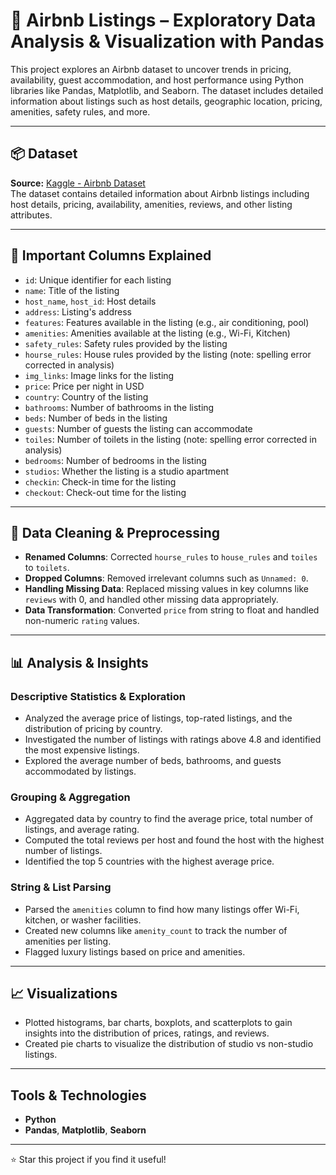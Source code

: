 # 🏡 Airbnb Listings – Exploratory Data Analysis & Visualization with Pandas

This project explores an Airbnb dataset to uncover trends in pricing, availability, guest accommodation, and host performance using Python libraries like Pandas, Matplotlib, and Seaborn. The dataset includes detailed information about listings such as host details, geographic location, pricing, amenities, safety rules, and more.

---

## 📦 Dataset

**Source:** [Kaggle - Airbnb Dataset](https://www.kaggle.com/datasets/ashishjangra27/airbnb-dataset)  
The dataset contains detailed information about Airbnb listings including host details, pricing, availability, amenities, reviews, and other listing attributes.

---

## 🔑 Important Columns Explained

- `id`: Unique identifier for each listing
- `name`: Title of the listing
- `host_name`, `host_id`: Host details
- `address`: Listing's address
- `features`: Features available in the listing (e.g., air conditioning, pool)
- `amenities`: Amenities available at the listing (e.g., Wi-Fi, Kitchen)
- `safety_rules`: Safety rules provided by the listing
- `hourse_rules`: House rules provided by the listing (note: spelling error corrected in analysis)
- `img_links`: Image links for the listing
- `price`: Price per night in USD
- `country`: Country of the listing
- `bathrooms`: Number of bathrooms in the listing
- `beds`: Number of beds in the listing
- `guests`: Number of guests the listing can accommodate
- `toiles`: Number of toilets in the listing (note: spelling error corrected in analysis)
- `bedrooms`: Number of bedrooms in the listing
- `studios`: Whether the listing is a studio apartment
- `checkin`: Check-in time for the listing
- `checkout`: Check-out time for the listing

---

## 🧹 Data Cleaning & Preprocessing

- **Renamed Columns**: Corrected `hourse_rules` to `house_rules` and `toiles` to `toilets`.
- **Dropped Columns**: Removed irrelevant columns such as `Unnamed: 0`.
- **Handling Missing Data**: Replaced missing values in key columns like `reviews` with 0, and handled other missing data appropriately.
- **Data Transformation**: Converted `price` from string to float and handled non-numeric `rating` values.

---

## 📊 Analysis & Insights

### Descriptive Statistics & Exploration

- Analyzed the average price of listings, top-rated listings, and the distribution of pricing by country.
- Investigated the number of listings with ratings above 4.8 and identified the most expensive listings.
- Explored the average number of beds, bathrooms, and guests accommodated by listings.

### Grouping & Aggregation

- Aggregated data by country to find the average price, total number of listings, and average rating.
- Computed the total reviews per host and found the host with the highest number of listings.
- Identified the top 5 countries with the highest average price.

### String & List Parsing

- Parsed the `amenities` column to find how many listings offer Wi-Fi, kitchen, or washer facilities.
- Created new columns like `amenity_count` to track the number of amenities per listing.
- Flagged luxury listings based on price and amenities.

---

## 📈 Visualizations

- Plotted histograms, bar charts, boxplots, and scatterplots to gain insights into the distribution of prices, ratings, and reviews.
- Created pie charts to visualize the distribution of studio vs non-studio listings.

---

## Tools & Technologies

- **Python**
- **Pandas**, **Matplotlib**, **Seaborn**

---

⭐ Star this project if you find it useful!
